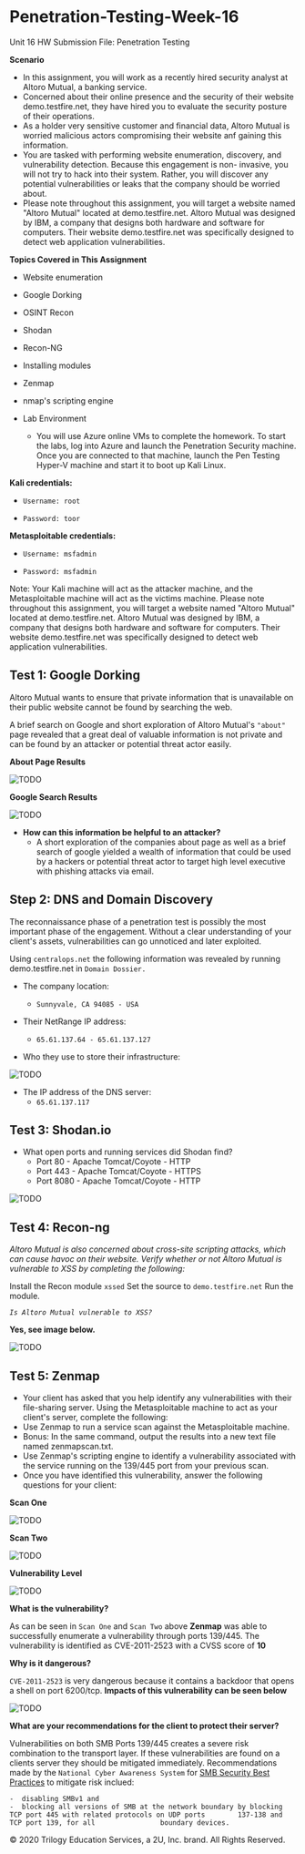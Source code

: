 # Penetration-Testing-Week-16

Unit 16 HW Submission File: Penetration Testing

**Scenario**

-  In this assignment, you will work as a recently hired security analyst at Altoro Mutual, a banking service.
-  Concerned about their online presence and the security of their website demo.testfire.net, they have hired you to evaluate the        security posture of their operations.
-  As a holder very sensitive customer and financial data, Altoro Mutual is worried malicious actors compromising their website anf      gaining this information.
-  You are tasked with performing website enumeration, discovery, and vulnerability detection. Because this engagement is non-          invasive, you will not try to hack into their system. Rather, you will discover any potential vulnerabilities or leaks that the      company should be worried about.
-  Please note throughout this assignment, you will target a website named "Altoro Mutual" located at demo.testfire.net. Altoro          Mutual was designed by IBM, a company that designs both hardware and software for computers. Their website demo.testfire.net was      specifically designed to detect web application vulnerabilities.


**Topics Covered in This Assignment**

-  Website enumeration
-  Google Dorking
-  OSINT Recon
-  Shodan
-  Recon-NG
-  Installing modules
-  Zenmap
-  nmap's scripting engine


-  Lab Environment
   - You will use Azure online VMs to complete the homework.
     To start the labs, log into Azure and launch the Penetration Security machine.
     Once you are connected to that machine, launch the Pen Testing Hyper-V machine 
     and start it to boot up Kali Linux.


**Kali credentials:**

-  `Username: root`

-  `Password: toor`


**Metasploitable credentials:**

-  `Username: msfadmin`

-  `Password: msfadmin`


Note: Your Kali machine will act as the attacker machine, and the Metasploitable machine will act as the victims machine.
Please note throughout this assignment, you will target a website named "Altoro Mutual" located at demo.testfire.net. Altoro Mutual was designed by IBM, a company that designs both hardware and software for computers. Their website demo.testfire.net was specifically designed to detect web application vulnerabilities.


## Test 1: Google Dorking

Altoro Mutual wants to ensure that private information that is unavailable on their public website cannot be found by searching the web.
    
A brief search on Google and short exploration of Altoro Mutual's `"about"` page revealed that a great deal of valuable information is not private and can be found by an attacker or potential threat actor easily.


**About Page Results**

![TODO](https://github.com/Tamie13/Penetration-Testing-Week-16/blob/main/Images%20and%20Documents/Exec_Management%20Page.png)



**Google Search Results**

 
![TODO](https://github.com/Tamie13/Penetration-Testing-Week-16/blob/main/Images%20and%20Documents/Google%20Search.png)



-  **How can this information be helpful to an attacker?**
    - A short exploration of the companies about page as well as a brief search of google yielded a wealth of information that could       be used by a hackers or potential threat actor to target high level executive with phishing attacks via email.


## Step 2: DNS and Domain Discovery

The reconnaissance phase of a penetration test is possibly the most important phase of the engagement. Without a clear understanding of your client's assets, vulnerabilities can go unnoticed and later exploited.


Using `centralops.net` the following information was revealed by running demo.testfire.net in `Domain Dossier.`


-  The company location:
    - `Sunnyvale, CA 94085 - USA`


-  Their NetRange IP address:
    - `65.61.137.64 - 65.61.137.127`

-  Who they use to store their infrastructure:

![TODO](https://github.com/Tamie13/Penetration-Testing-Week-16/blob/main/Images%20and%20Documents/Server%20Host.png)

-  The IP address of the DNS server:
    - `65.61.137.117`


## Test 3: Shodan.io

-  What open ports and running services did Shodan find?
    - Port 80 - Apache Tomcat/Coyote - HTTP
    - Port 443 - Apache Tomcat/Coyote - HTTPS
    - Port 8080 - Apache Tomcat/Coyote - HTTP

![TODO](https://github.com/Tamie13/Penetration-Testing-Week-16/blob/main/Images%20and%20Documents/Open%20Ports%20%26%20Services.png)


## Test 4: Recon-ng

*Altoro Mutual is also concerned about cross-site scripting attacks, which can cause havoc on their website. Verify whether or not Altoro Mutual is vulnerable to XSS by completing the following:*

Install the Recon module `xssed`
Set the source to `demo.testfire.net`
Run the module.

*`Is Altoro Mutual vulnerable to XSS?`*

**Yes, see image below.**

![TODO](https://github.com/Tamie13/Penetration-Testing-Week-16/blob/main/Images%20and%20Documents/Recon-ng%20Vulnerability.png)


## Test 5: Zenmap

-  Your client has asked that you help identify any vulnerabilities with their file-sharing server. Using the Metasploitable machine to act as your client's server, complete the following:
-  Use Zenmap to run a service scan against the Metasploitable machine.
-  Bonus: In the same command, output the results into a new text file named zenmapscan.txt.
-  Use Zenmap's scripting engine to identify a vulnerability associated with the service running on the 139/445 port from your previous scan.
-  Once you have identified this vulnerability, answer the following questions for your client:

**Scan One**

![TODO](https://github.com/Tamie13/Penetration-Testing-Week-16/blob/main/Images%20and%20Documents/1st%20Zenmap%20Scan.png)


**Scan Two**

![TODO](https://github.com/Tamie13/Penetration-Testing-Week-16/blob/main/Images%20and%20Documents/2nd%20zenmap%20scan.png)


**Vulnerability Level**

![TODO](https://github.com/Tamie13/Penetration-Testing-Week-16/blob/main/Images%20and%20Documents/Vulnerability%20High.png)


**What is the vulnerability?**
    
 As can be seen in `Scan One` and `Scan Two` above
 **Zenmap** was able to successfully enumerate a vulnerability through ports 139/445.  The vulnerability is identified as CVE-2011-2523 with a CVSS score of 
 **10**

**Why is it dangerous?**

`CVE-2011-2523` is very dangerous because it contains a backdoor that opens a shell on port 6200/tcp.
 **Impacts of this vulnerability can be seen below**
 
        
![TODO](https://github.com/Tamie13/Penetration-Testing-Week-16/blob/main/Images%20and%20Documents/Impact.png)

        
**What are your recommendations for the client to protect their server?**

Vulnerabilities on both SMB Ports 139/445 creates a severe risk combination to the transport layer.  If these vulnerabilities are found on a clients server they should be mitigated immediately. Recommendations made by the `National Cyber Awareness System` for
[SMB Security Best Practices](https://www.cisa.gov/uscert/ncas/current-activity/2017/01/16/SMB-Security-Best-Practices) to mitigate risk inclued:

    -  disabling SMBv1 and
    -  blocking all versions of SMB at the network boundary by blocking TCP port 445 with related protocols on UDP ports        137-138 and TCP port 139, for all                boundary devices.




© 2020 Trilogy Education Services, a 2U, Inc. brand. All Rights Reserved.
